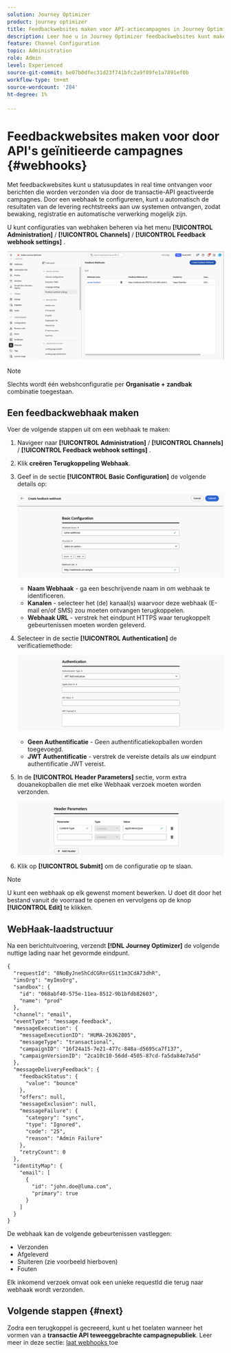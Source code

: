 ```yaml
---
solution: Journey Optimizer
product: journey optimizer
title: Feedbackwebsites maken voor API-actiecampagnes in Journey Optimizer
description: Leer hoe u in Journey Optimizer feedbackwebsites kunt maken voor door API's geïnitieerde campagnes.
feature: Channel Configuration
topic: Administration
role: Admin
level: Experienced
source-git-commit: be07b0dfec31d23f741bfc2a9f89fe1a7891ef0b
workflow-type: tm+mt
source-wordcount: '284'
ht-degree: 1%

---
```



# Feedbackwebsites maken voor door API&#39;s geïnitieerde campagnes {#webhooks}

Met feedbackwebsites kunt u statusupdates in real time ontvangen voor berichten die worden verzonden via door de transactie-API geactiveerde campagnes. Door een webhaak te configureren, kunt u automatisch de resultaten van de levering rechtstreeks aan uw systemen ontvangen, zodat bewaking, registratie en automatische verwerking mogelijk zijn.

U kunt configuraties van webhaken beheren via het menu **[!UICONTROL Administration]** / **[!UICONTROL Channels]** / **[!UICONTROL Feedback webhook settings]** .

![](assets/webhook-list.png)

>[!NOTE]
>Slechts wordt één webshconfiguratie per **Organisatie + zandbak** combinatie toegestaan.

## Een feedbackwebhaak maken

Voer de volgende stappen uit om een webhaak te maken:

1. Navigeer naar **[!UICONTROL Administration]** / **[!UICONTROL Channels]** / **[!UICONTROL Feedback webhook settings]** .

1. Klik **creëren Terugkoppeling Webhaak**.

1. Geef in de sectie **[!UICONTROL Basic Configuration]** de volgende details op:

   ![](assets/webhook-config.png)

   * **Naam Webhaak** - ga een beschrijvende naam in om webhaak te identificeren.
   * **Kanalen** - selecteer het (de) kanaal(s) waarvoor deze webhaak (E-mail en/of SMS) zou moeten ontvangen terugkoppelen.
   * **Webhaak URL** - verstrek het eindpunt HTTPS waar terugkoppelt gebeurtenissen moeten worden geleverd.

1. Selecteer in de sectie **[!UICONTROL Authentication]** de verificatiemethode:

   ![](assets/webhook-authentication.png)

   * **Geen Authentificatie** - Geen authentificatiekopballen worden toegevoegd.
   * **JWT Authentificatie** - verstrek de vereiste details als uw eindpunt authentificatie JWT vereist.

1. In de **[!UICONTROL Header Parameters]** sectie, vorm extra douanekopballen die met elke Webhaak verzoek moeten worden verzonden.

   ![](assets/webhook-header.png)

1. Klik op **[!UICONTROL Submit]** om de configuratie op te slaan.

>[!NOTE]
>
>U kunt een webhaak op elk gewenst moment bewerken. U doet dit door het bestand vanuit de voorraad te openen en vervolgens op de knop **[!UICONTROL Edit]** te klikken.

## WebHaak-laadstructuur

Na een berichtuitvoering, verzendt **[!DNL Journey Optimizer]** de volgende nuttige lading naar het gevormde eindpunt.

```
{
  "requestId": "8NoByJneShCdCGRnrGS1t1m3CdA73dhR",
  "imsOrg": "myImsOrg",
  "sandbox": {
    "id": "068abf40-575e-11ea-8512-9b1bfdb82603",
    "name": "prod"
  },
  "channel": "email",
  "eventType": "message.feedback",
  "messageExecution": {
    "messageExecutionID": "HUMA-26362805",
    "messageType": "transactional",
    "campaignID": "16f24a15-7e21-477c-848a-d5695ca7f137",
    "campaignVersionID": "2ca10c10-56dd-4505-87cd-fa5da84e7a5d"
  },
  "messageDeliveryFeedback": {
    "feedbackStatus": {
      "value": "bounce"
    },
    "offers": null,
    "messageExclusion": null,
    "messageFailure": {
      "category": "sync",
      "type": "Ignored",
      "code": "25",
      "reason": "Admin Failure"
    },
    "retryCount": 0
  },
  "identityMap": {
    "email": [
      {
        "id": "john.doe@luma.com",
        "primary": true
      }
    ]
  }
}
```

De webhaak kan de volgende gebeurtenissen vastleggen:

* Verzonden
* Afgeleverd
* Stuiteren (zie voorbeeld hierboven)
* Fouten

Elk inkomend verzoek omvat ook een unieke requestId die terug naar webhaak wordt verzonden.

## Volgende stappen {#next}

Zodra een terugkoppel is gecreeerd, kunt u het toelaten wanneer het vormen van a **transactie API teweeggebrachte campagnepubliek**. Leer meer in deze sectie: [ laat webhooks ](../campaigns/api-triggered-campaign-audience.md#webhook) toe
